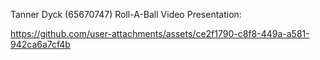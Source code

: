 Tanner Dyck (65670747) 
Roll-A-Ball Video Presentation:

https://github.com/user-attachments/assets/ce2f1790-c8f8-449a-a581-942ca6a7cf4b

